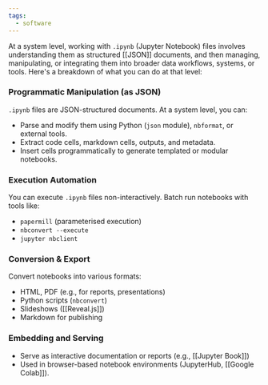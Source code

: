 ```yaml
---
tags:
  - software
---
```

At a system level, working with `.ipynb` (Jupyter Notebook) files involves understanding them as structured [[JSON]] documents, and then managing, manipulating, or integrating them into broader data workflows, systems, or tools. Here's a breakdown of what you can do at that level:

### Programmatic Manipulation (as JSON)

`.ipynb` files are JSON-structured documents. At a system level, you can:

* Parse and modify them using Python (`json` module), `nbformat`, or external tools.
* Extract code cells, markdown cells, outputs, and metadata.
* Insert cells programmatically to generate templated or modular notebooks.

### Execution Automation

You can execute `.ipynb` files non-interactively. Batch run notebooks with tools like:
  * `papermill` (parameterised execution)
  * `nbconvert --execute`
  * `jupyter nbclient`

### Conversion & Export

Convert notebooks into various formats:

* HTML, PDF (e.g., for reports, presentations)
* Python scripts (`nbconvert`)
* Slideshows ([[Reveal.js]])
* Markdown for publishing

### Embedding and Serving
* Serve as interactive documentation or reports (e.g., [[Jupyter Book]])
* Used in browser-based notebook environments (JupyterHub, [[Google Colab]]).

